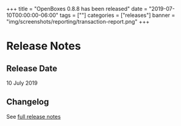 +++
title = "OpenBoxes 0.8.8 has been released"
date = "2019-07-10T00:00:00-06:00"
tags = [""]
categories = ["releases"]
banner = "img/screenshots/reporting/transaction-report.png"
+++

# Release Notes

## Release Date
10 July 2019

## Changelog
See [full release notes](https://github.com/openboxes/openboxes/releases/tag/v0.8.8)
